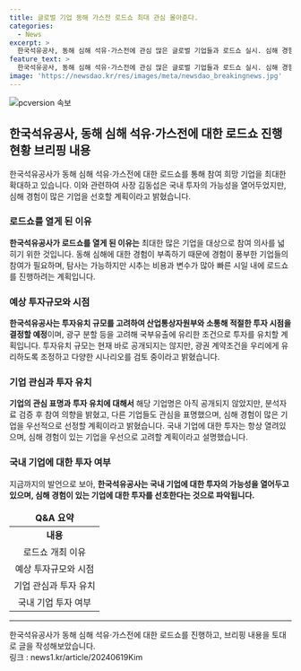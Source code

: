 ```yaml
---
title: 글로벌 기업 동해 가스전 로드쇼 최대 관심 몰아준다.
categories:
  - News
excerpt: >
  한국석유공사, 동해 심해 석유·가스전에 관심 많은 글로벌 기업들과 로드쇼 실시. 심해 경험이 필요하며, 해외 투자로 개발 추진. 국내 기업에도 열려 있지만 경험이 필요. 최대 140억 배럴의 석유·가스 잠재력 예상. 시추 비용으로 논란. 로드쇼로 참여 기업 확대 및 협상 진행.
feature_text: >
  한국석유공사, 동해 심해 석유·가스전에 관심 많은 글로벌 기업들과 로드쇼 실시. 심해 경험이 필요하며, 해외 투자로 개발 추진. 국내 기업에도 열려 있지만 경험이 필요. 최대 140억 배럴의 석유·가스 잠재력 예상. 시추 비용으로 논란. 로드쇼로 참여 기업 확대 및 협상 진행.
image: 'https://newsdao.kr/res/images/meta/newsdao_breakingnews.jpg'
---
```


<p><img src="https://newsdao.kr/res/images/meta/newsdao_breakingnews.jpg" alt="pcversion 속보" /></p>

<h2 data-ke-size="size26">한국석유공사, 동해 심해 석유·가스전에 대한 로드쇼 진행 현황 브리핑 내용</h2>

<p data-ke-size="size16">한국석유공사가 동해 심해 석유·가스전에 대한 로드쇼를 통해 참여 희망 기업을 최대한 확대하고 있습니다. 이와 관련하여 사장 김동섭은 국내 투자의 가능성을 열어두었지만, 심해 경험이 많은 기업을 선호할 계획이라고 밝혔습니다.</p>

<h3 data-ke-size="size24">로드쇼를 열게 된 이유</h3>

<p data-ke-size="size16"><b>한국석유공사가 로드쇼를 열게 된 이유는</b> 최대한 많은 기업을 대상으로 참여 의사를 넓히기 위한 것입니다. 동해 심해에 대한 경험이 부족하기 때문에 경험이 풍부한 기업들의 참여가 필요하며, 탐사는 가능하지만 시추는 비용과 변수가 많아 빠른 시일 내에 로드쇼를 진행하려는 계획입니다.</p>

<h3 data-ke-size="size24">예상 투자규모와 시점</h3>

<p data-ke-size="size16"><b>한국석유공사는 투자유치 규모를 고려하여 산업통상자원부와 소통해 적절한 투자 시점을 결정할 예정</b>이며, 광구 분할 등을 고려해 국부유출에 유리한 조건으로 투자를 유치할 계획입니다. 투자유치 규모는 현재 바로 공개되지는 않지만, 광권 계약조건을 우리에게 유리하도록 조정하고 다양한 시나리오를 검토 중이라고 밝혔습니다.</p>

<h3 data-ke-size="size24">기업 관심과 투자 유치</h3>

<p data-ke-size="size16"><b>기업의 관심 표명과 투자 유치에 대해서</b> 해당 기업명은 아직 공개되지 않았지만, 분석자료 검증 후 참여 의향을 밝혔고, 다른 기업들도 관심을 표명했으며, 심해 경험이 많은 기업을 우선적으로 선정할 계획이라고 밝혔습니다. 국내 기업에 대한 투자는 항상 열려있으며, 심해 경험이 있는 기업을 우선으로 고려할 계획이라고 설명했습니다.</p>

<h3 data-ke-size="size24">국내 기업에 대한 투자 여부</h3>

<p data-ke-size="size16">지금까지의 발언으로 보아, <b>한국석유공사는 국내 기업에 대한 투자의 가능성을 열어두고 있으며, 심해 경험이 있는 기업에 대한 투자를 선호한다는 것으로 파악됩니다.</b></p>

<table>
    <thead>
        <tr>
            <td style="text-align: center; height: 17px;"><b>Q&A 요약</b></td>
        </tr>
    </thead>
    <tbody>
        <tr>
            <td style="text-align: center; height: 17px;"><b>내용</b></td>
        </tr>
        <tr>
            <td style="text-align: center; height: 17px;">로드쇼 개최 이유</td>
        </tr>
        <tr>
            <td style="text-align: center; height: 17px;">예상 투자규모와 시점</td>
        </tr>
        <tr>
            <td style="text-align: center; height: 17px;">기업 관심과 투자 유치</td>
        </tr>
        <tr>
            <td style="text-align: center; height: 17px;">국내 기업 투자 여부</td>
        </tr>
    </tbody>
</table>

<hr>

<p data-ke-size="size16">한국석유공사가 동해 심해 석유·가스전에 대한 로드쇼를 진행하고, 브리핑 내용을 토대로 글을 작성해보았습니다.<br>
링크 : news1.kr/article/20240619Kim</p>

